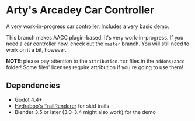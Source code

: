 # Arty's Arcadey Car Controller

A very work-in-progress car controller. Includes a very basic demo.

This branch makes AACC plugin-based. It's very work-in-progress. If you need
a car controller now, check out the `master` branch. You will still need to work
on it a bit, however.

**NOTE**: please pay attention to the `attribution.txt` files in the
`addons/aacc` folder! Some files' licenses require attribution if you're going
to use them!

## Dependencies
- Godot 4.4+
- [Hydraboo's TrailRenderer](https://github.com/Hyrdaboo/TrailRenderer)
  for skid trails
- Blender 3.5 or later (3.0-3.4 might also work) for the demo
